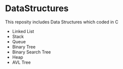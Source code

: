 # DataStructures

This reposity includes Data Structures which coded in C

- Linked List
- Stack
- Queue
- Binary Tree
- Binary Search Tree
- Heap
- AVL Tree
